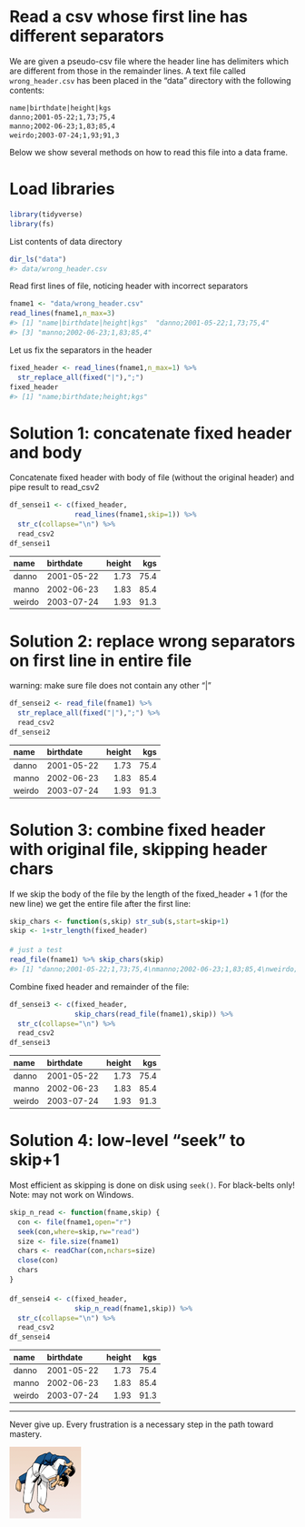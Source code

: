 Read a csv whose first line has different separators
================

We are given a pseudo-csv file where the header line has delimiters
which are different from those in the remainder lines. A text file
called `wrong_header.csv` has been placed in the “data” directory with
the following contents:

    name|birthdate|height|kgs
    danno;2001-05-22;1,73;75,4
    manno;2002-06-23;1,83;85,4
    weirdo;2003-07-24;1,93;91,3

Below we show several methods on how to read this file into a data
frame.

# Load libraries

``` r
library(tidyverse)
library(fs)
```

List contents of data directory

``` r
dir_ls("data")
#> data/wrong_header.csv
```

Read first lines of file, noticing header with incorrect separators

``` r
fname1 <- "data/wrong_header.csv"
read_lines(fname1,n_max=3)
#> [1] "name|birthdate|height|kgs"  "danno;2001-05-22;1,73;75,4"
#> [3] "manno;2002-06-23;1,83;85,4"
```

Let us fix the separators in the header

``` r
fixed_header <- read_lines(fname1,n_max=1) %>%
  str_replace_all(fixed("|"),";")
fixed_header
#> [1] "name;birthdate;height;kgs"
```

# Solution 1: concatenate fixed header and body

Concatenate fixed header with body of file (without the original header)
and pipe result to read\_csv2

``` r
df_sensei1 <- c(fixed_header,
                read_lines(fname1,skip=1)) %>%
  str_c(collapse="\n") %>%
  read_csv2
df_sensei1
```

| name   | birthdate  | height |  kgs |
| :----- | :--------- | -----: | ---: |
| danno  | 2001-05-22 |   1.73 | 75.4 |
| manno  | 2002-06-23 |   1.83 | 85.4 |
| weirdo | 2003-07-24 |   1.93 | 91.3 |

# Solution 2: replace wrong separators on first line in entire file

warning: make sure file does not contain any other “|”

``` r
df_sensei2 <- read_file(fname1) %>%
  str_replace_all(fixed("|"),";") %>%
  read_csv2
df_sensei2
```

| name   | birthdate  | height |  kgs |
| :----- | :--------- | -----: | ---: |
| danno  | 2001-05-22 |   1.73 | 75.4 |
| manno  | 2002-06-23 |   1.83 | 85.4 |
| weirdo | 2003-07-24 |   1.93 | 91.3 |

# Solution 3: combine fixed header with original file, skipping header chars

If we skip the body of the file by the length of the fixed\_header + 1
(for the new line) we get the entire file after the first line:

``` r
skip_chars <- function(s,skip) str_sub(s,start=skip+1)
skip <- 1+str_length(fixed_header)

# just a test
read_file(fname1) %>% skip_chars(skip)
#> [1] "danno;2001-05-22;1,73;75,4\nmanno;2002-06-23;1,83;85,4\nweirdo;2003-07-24;1,93;91,3\n"
```

Combine fixed header and remainder of the file:

``` r
df_sensei3 <- c(fixed_header,
                skip_chars(read_file(fname1),skip)) %>%
  str_c(collapse="\n") %>%
  read_csv2
df_sensei3
```

| name   | birthdate  | height |  kgs |
| :----- | :--------- | -----: | ---: |
| danno  | 2001-05-22 |   1.73 | 75.4 |
| manno  | 2002-06-23 |   1.83 | 85.4 |
| weirdo | 2003-07-24 |   1.93 | 91.3 |

# Solution 4: low-level “seek” to skip+1

Most efficient as skipping is done on disk using `seek()`. For
black-belts only\! Note: may not work on Windows.

``` r
skip_n_read <- function(fname,skip) {
  con <- file(fname1,open="r")
  seek(con,where=skip,rw="read")
  size <- file.size(fname1)
  chars <- readChar(con,nchars=size)
  close(con)
  chars
}

df_sensei4 <- c(fixed_header,
                skip_n_read(fname1,skip)) %>%
  str_c(collapse="\n") %>%
  read_csv2
df_sensei4
```

| name   | birthdate  | height |  kgs |
| :----- | :--------- | -----: | ---: |
| danno  | 2001-05-22 |   1.73 | 75.4 |
| manno  | 2002-06-23 |   1.83 | 85.4 |
| weirdo | 2003-07-24 |   1.93 | 91.3 |

-----

Never give up. Every frustration is a necessary step in the path toward
mastery.

<img src="pics/ippon.gif" width="25%" style="display: block; margin: auto auto auto 0;" />
